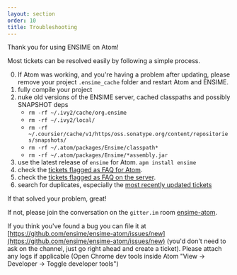 ```yaml
---
layout: section
order: 10
title: Troubleshooting
---
```


Thank you for using ENSIME on Atom!

Most tickets can be resolved easily by following a simple process.

0. If Atom was working, and you're having a problem after updating, please remove your project `.ensime_cache` folder and restart Atom and ENSIME.
0. fully compile your project
2. nuke old versions of the ENSIME server, cached classpaths and possibly SNAPSHOT deps
   - `rm -rf ~/.ivy2/cache/org.ensime`
   - `rm -rf ~/.ivy2/local/`
   - `rm -rf ~/.coursier/cache/v1/https/oss.sonatype.org/content/repositories/snapshots/`
   - `rm -rf ~/.atom/packages/Ensime/classpath*`
   - `rm -rf ~/.atom/packages/Ensime/*assembly.jar`
2. use the latest release of `ensime` for Atom. `apm install ensime`
3. check the [tickets flagged as FAQ for Atom](https://github.com/ensime/ensime-atom/issues?labels=FAQ).
4. check the [tickets flagged as FAQ on the server](https://github.com/ensime/ensime-server/issues?labels=FAQ).
5. search for duplicates, especially the [most recently updated tickets](http://github.com/ensime/ensime-atom/issues?direction=desc&sort=updated)

If that solved your problem, great!

If not, please join the conversation on the `gitter.im` room [ensime-atom](https://gitter.im/ensime/ensime-atom). 

If you think you've found a bug you can file it at [https://github.com/ensime/ensime-atom/issues/new](https://github.com/ensime/ensime-atom/issues/new) (you'd don't need to ask on the channel, just go right ahead and create a ticket). Please attach any logs if applicable (Open Chrome dev tools inside Atom "View -> Developer -> Toggle developer tools")
